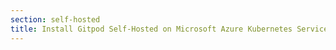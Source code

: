```yaml
---
section: self-hosted
title: Install Gitpod Self-Hosted on Microsoft Azure Kubernetes Service (AKS)
---
```


<script context="module">
  export const prerender = true;
  export const load = () => {
    return {
      status: 301,
      redirect: "/docs/self-hosted/cluster-set-up/on-microsoft-aks"
    }
  };
</script>
